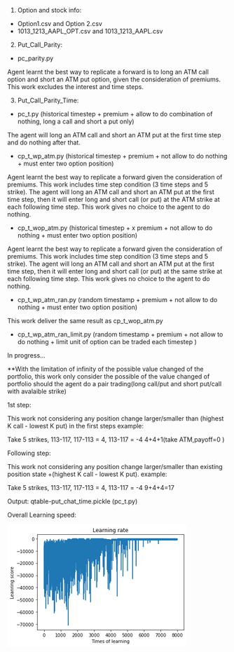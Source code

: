 1. Option and stock info: 

- Option1.csv and Option 2.csv 
- 1013_1213_AAPL_OPT.csv and 1013_1213_AAPL.csv

2. Put_Call_Parity: 

- pc_parity.py

Agent learnt the best way to replicate a forward is to long an ATM call option and short an ATM put option, given the consideration of premiums. This work excludes the interest and time steps.

3. Put_Call_Parity_Time: 

- pc_t.py (historical timestep + premium + allow to do combination of nothing, long a call and short a put only)

The agent will long an ATM call and short an ATM put at the first time step and do nothing after that.

- cp_t_wp_atm.py (historical timestep + premium + not allow to do nothing + must enter two option position)

Agent learnt the best way to replicate a forward given the consideration of premiums. This work includes time step condition (3 time steps and 5 strike). The agent will long an ATM call and short an ATM put at the first time step, then it will enter long and short call (or put) at the ATM strike at each following time step. This work gives no choice to the agent to do nothing. 

- cp_t_wop_atm.py (historical timestep +  x premium + not allow to do nothing + must enter two option position)

Agent learnt the best way to replicate a forward given the consideration of premiums. This work includes time step condition (3 time steps and 5 strike). The agent will long an ATM call and short an ATM put at the first time step, then it will enter long and short call (or put) at the same strike at each following time step. This work gives no choice to the agent to do nothing. 

- cp_t_wp_atm_ran.py (random timestamp + premium + not allow to do nothing + must enter two option position)

This work deliver the same result as cp_t_wop_atm.py

- cp_t_wp_atm_ran_limit.py (random timestamp + premium + not allow to do nothing + limit unit of option can be traded each timestep )

In progress...


**With the limitation of infinity of the possible value changed of the portfolio, this work only consider the possible of the value changed of portfolio should the agent do a pair trading(long call/put and short put/call with avalaible strike) 

1st step:

This work not considering any position change larger/smaller than (highest K call - lowest K put) in the first steps
example: 

Take 5 strikes, 113-117, 117-113 = 4, 113-117 = -4
4+4+1(take ATM,payoff=0 )

Following step:

This work not considering any position change larger/smaller than existing position state +(highest K call - lowest K put).
example: 

Take 5 strikes, 113-117, 117-113 = 4, 113-117 = -4
9+4+4=17


Output: qtable-put_chat_time.pickle (pc_t.py)

Overall Learning speed: 

![](https://github.com/khorwei01/reinforcement/blob/master/image/put_call_time.png)

